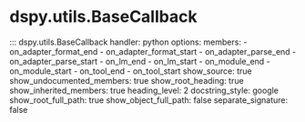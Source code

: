 # dspy.utils.BaseCallback

::: dspy.utils.BaseCallback
    handler: python
    options:
        members:
            - on_adapter_format_end
            - on_adapter_format_start
            - on_adapter_parse_end
            - on_adapter_parse_start
            - on_lm_end
            - on_lm_start
            - on_module_end
            - on_module_start
            - on_tool_end
            - on_tool_start
        show_source: true
        show_undocumented_members: true
        show_root_heading: true
        show_inherited_members: true
        heading_level: 2
        docstring_style: google
        show_root_full_path: true
        show_object_full_path: false
        separate_signature: false
